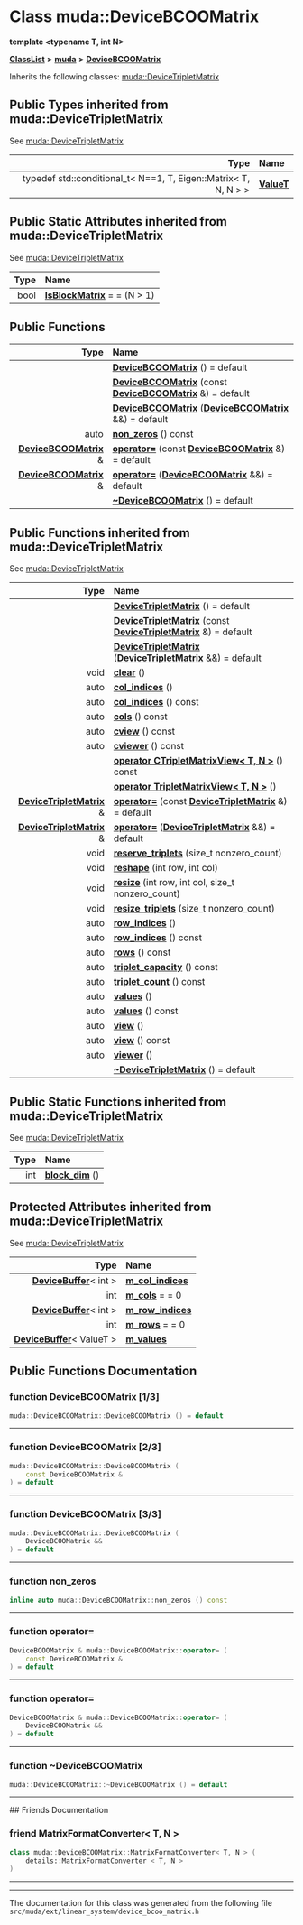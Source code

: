 

# Class muda::DeviceBCOOMatrix

**template &lt;typename T, int N&gt;**



[**ClassList**](annotated.md) **>** [**muda**](namespacemuda.md) **>** [**DeviceBCOOMatrix**](classmuda_1_1_device_b_c_o_o_matrix.md)








Inherits the following classes: [muda::DeviceTripletMatrix](classmuda_1_1_device_triplet_matrix.md)
















## Public Types inherited from muda::DeviceTripletMatrix

See [muda::DeviceTripletMatrix](classmuda_1_1_device_triplet_matrix.md)

| Type | Name |
| ---: | :--- |
| typedef std::conditional\_t&lt; N==1, T, Eigen::Matrix&lt; T, N, N &gt; &gt; | [**ValueT**](classmuda_1_1_device_triplet_matrix.md#typedef-valuet)  <br> |












## Public Static Attributes inherited from muda::DeviceTripletMatrix

See [muda::DeviceTripletMatrix](classmuda_1_1_device_triplet_matrix.md)

| Type | Name |
| ---: | :--- |
|  bool | [**IsBlockMatrix**](classmuda_1_1_device_triplet_matrix.md#variable-isblockmatrix)   = = (N &gt; 1)<br> |


























## Public Functions

| Type | Name |
| ---: | :--- |
|   | [**DeviceBCOOMatrix**](#function-devicebcoomatrix-13) () = default<br> |
|   | [**DeviceBCOOMatrix**](#function-devicebcoomatrix-23) (const [**DeviceBCOOMatrix**](classmuda_1_1_device_b_c_o_o_matrix.md) &) = default<br> |
|   | [**DeviceBCOOMatrix**](#function-devicebcoomatrix-33) ([**DeviceBCOOMatrix**](classmuda_1_1_device_b_c_o_o_matrix.md) &&) = default<br> |
|  auto | [**non\_zeros**](#function-non_zeros) () const<br> |
|  [**DeviceBCOOMatrix**](classmuda_1_1_device_b_c_o_o_matrix.md) & | [**operator=**](#function-operator) (const [**DeviceBCOOMatrix**](classmuda_1_1_device_b_c_o_o_matrix.md) &) = default<br> |
|  [**DeviceBCOOMatrix**](classmuda_1_1_device_b_c_o_o_matrix.md) & | [**operator=**](#function-operator_1) ([**DeviceBCOOMatrix**](classmuda_1_1_device_b_c_o_o_matrix.md) &&) = default<br> |
|   | [**~DeviceBCOOMatrix**](#function-devicebcoomatrix) () = default<br> |


## Public Functions inherited from muda::DeviceTripletMatrix

See [muda::DeviceTripletMatrix](classmuda_1_1_device_triplet_matrix.md)

| Type | Name |
| ---: | :--- |
|   | [**DeviceTripletMatrix**](classmuda_1_1_device_triplet_matrix.md#function-devicetripletmatrix-13) () = default<br> |
|   | [**DeviceTripletMatrix**](classmuda_1_1_device_triplet_matrix.md#function-devicetripletmatrix-23) (const [**DeviceTripletMatrix**](classmuda_1_1_device_triplet_matrix.md) &) = default<br> |
|   | [**DeviceTripletMatrix**](classmuda_1_1_device_triplet_matrix.md#function-devicetripletmatrix-33) ([**DeviceTripletMatrix**](classmuda_1_1_device_triplet_matrix.md) &&) = default<br> |
|  void | [**clear**](classmuda_1_1_device_triplet_matrix.md#function-clear) () <br> |
|  auto | [**col\_indices**](classmuda_1_1_device_triplet_matrix.md#function-col_indices-12) () <br> |
|  auto | [**col\_indices**](classmuda_1_1_device_triplet_matrix.md#function-col_indices-22) () const<br> |
|  auto | [**cols**](classmuda_1_1_device_triplet_matrix.md#function-cols) () const<br> |
|  auto | [**cview**](classmuda_1_1_device_triplet_matrix.md#function-cview) () const<br> |
|  auto | [**cviewer**](classmuda_1_1_device_triplet_matrix.md#function-cviewer) () const<br> |
|   | [**operator CTripletMatrixView&lt; T, N &gt;**](classmuda_1_1_device_triplet_matrix.md#function-operator-ctripletmatrixview<-t,-n->) () const<br> |
|   | [**operator TripletMatrixView&lt; T, N &gt;**](classmuda_1_1_device_triplet_matrix.md#function-operator-tripletmatrixview<-t,-n->) () <br> |
|  [**DeviceTripletMatrix**](classmuda_1_1_device_triplet_matrix.md) & | [**operator=**](classmuda_1_1_device_triplet_matrix.md#function-operator) (const [**DeviceTripletMatrix**](classmuda_1_1_device_triplet_matrix.md) &) = default<br> |
|  [**DeviceTripletMatrix**](classmuda_1_1_device_triplet_matrix.md) & | [**operator=**](classmuda_1_1_device_triplet_matrix.md#function-operator_1) ([**DeviceTripletMatrix**](classmuda_1_1_device_triplet_matrix.md) &&) = default<br> |
|  void | [**reserve\_triplets**](classmuda_1_1_device_triplet_matrix.md#function-reserve_triplets) (size\_t nonzero\_count) <br> |
|  void | [**reshape**](classmuda_1_1_device_triplet_matrix.md#function-reshape) (int row, int col) <br> |
|  void | [**resize**](classmuda_1_1_device_triplet_matrix.md#function-resize) (int row, int col, size\_t nonzero\_count) <br> |
|  void | [**resize\_triplets**](classmuda_1_1_device_triplet_matrix.md#function-resize_triplets) (size\_t nonzero\_count) <br> |
|  auto | [**row\_indices**](classmuda_1_1_device_triplet_matrix.md#function-row_indices-12) () <br> |
|  auto | [**row\_indices**](classmuda_1_1_device_triplet_matrix.md#function-row_indices-22) () const<br> |
|  auto | [**rows**](classmuda_1_1_device_triplet_matrix.md#function-rows) () const<br> |
|  auto | [**triplet\_capacity**](classmuda_1_1_device_triplet_matrix.md#function-triplet_capacity) () const<br> |
|  auto | [**triplet\_count**](classmuda_1_1_device_triplet_matrix.md#function-triplet_count) () const<br> |
|  auto | [**values**](classmuda_1_1_device_triplet_matrix.md#function-values-12) () <br> |
|  auto | [**values**](classmuda_1_1_device_triplet_matrix.md#function-values-22) () const<br> |
|  auto | [**view**](classmuda_1_1_device_triplet_matrix.md#function-view-12) () <br> |
|  auto | [**view**](classmuda_1_1_device_triplet_matrix.md#function-view-22) () const<br> |
|  auto | [**viewer**](classmuda_1_1_device_triplet_matrix.md#function-viewer) () <br> |
|   | [**~DeviceTripletMatrix**](classmuda_1_1_device_triplet_matrix.md#function-devicetripletmatrix) () = default<br> |




## Public Static Functions inherited from muda::DeviceTripletMatrix

See [muda::DeviceTripletMatrix](classmuda_1_1_device_triplet_matrix.md)

| Type | Name |
| ---: | :--- |
|  int | [**block\_dim**](classmuda_1_1_device_triplet_matrix.md#function-block_dim) () <br> |












## Protected Attributes inherited from muda::DeviceTripletMatrix

See [muda::DeviceTripletMatrix](classmuda_1_1_device_triplet_matrix.md)

| Type | Name |
| ---: | :--- |
|  [**DeviceBuffer**](classmuda_1_1_device_buffer.md)&lt; int &gt; | [**m\_col\_indices**](classmuda_1_1_device_triplet_matrix.md#variable-m_col_indices)  <br> |
|  int | [**m\_cols**](classmuda_1_1_device_triplet_matrix.md#variable-m_cols)   = = 0<br> |
|  [**DeviceBuffer**](classmuda_1_1_device_buffer.md)&lt; int &gt; | [**m\_row\_indices**](classmuda_1_1_device_triplet_matrix.md#variable-m_row_indices)  <br> |
|  int | [**m\_rows**](classmuda_1_1_device_triplet_matrix.md#variable-m_rows)   = = 0<br> |
|  [**DeviceBuffer**](classmuda_1_1_device_buffer.md)&lt; ValueT &gt; | [**m\_values**](classmuda_1_1_device_triplet_matrix.md#variable-m_values)  <br> |






































## Public Functions Documentation




### function DeviceBCOOMatrix [1/3]

```C++
muda::DeviceBCOOMatrix::DeviceBCOOMatrix () = default
```




<hr>



### function DeviceBCOOMatrix [2/3]

```C++
muda::DeviceBCOOMatrix::DeviceBCOOMatrix (
    const DeviceBCOOMatrix &
) = default
```




<hr>



### function DeviceBCOOMatrix [3/3]

```C++
muda::DeviceBCOOMatrix::DeviceBCOOMatrix (
    DeviceBCOOMatrix &&
) = default
```




<hr>



### function non\_zeros 

```C++
inline auto muda::DeviceBCOOMatrix::non_zeros () const
```




<hr>



### function operator= 

```C++
DeviceBCOOMatrix & muda::DeviceBCOOMatrix::operator= (
    const DeviceBCOOMatrix &
) = default
```




<hr>



### function operator= 

```C++
DeviceBCOOMatrix & muda::DeviceBCOOMatrix::operator= (
    DeviceBCOOMatrix &&
) = default
```




<hr>



### function ~DeviceBCOOMatrix 

```C++
muda::DeviceBCOOMatrix::~DeviceBCOOMatrix () = default
```




<hr>## Friends Documentation





### friend MatrixFormatConverter&lt; T, N &gt; 

```C++
class muda::DeviceBCOOMatrix::MatrixFormatConverter< T, N > (
    details::MatrixFormatConverter < T, N >
) 
```




<hr>

------------------------------
The documentation for this class was generated from the following file `src/muda/ext/linear_system/device_bcoo_matrix.h`


